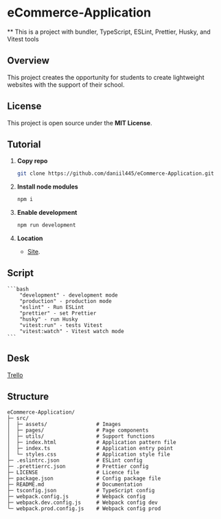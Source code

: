 ﻿# eCommerce-Application

** This is a project with  bundler, TypeScript, ESLint, Prettier, Husky, and Vitest tools

## Overview

This project creates the opportunity for students to create lightweight websites with the support of their school.

## License

This project is open source under the **MIT License**.

## Tutorial

1. **Copy repo**

   ```bash
   git clone https://github.com/daniil445/eCommerce-Application.git
   ```
2. **Install node modules**

   ```bash
   npm i
   ```

3. **Enable development**

   ```bash
   npm run development
   ```
4. **Location**

   * [Site](http://localhost:3000).

## Script
    ```bash
        "development" - development mode
        "production" - production mode
        "eslint" - Run ESLint
        "prettier" - set Prettier
        "husky" - run Husky
        "vitest:run" - tests Vitest
        "vitest:watch" - Vitest watch mode
    ```
## Desk

[Trello](https://trello.com/invite/60c20fe5efa72d6b335eba11/ATTIe39328f3170ae18e70c108fa195c0146BE0E3053)


## Structure

```plaintext
eCommerce-Application/
├─ src/
│  ├─ assets/                # Images
│  ├─ pages/                 # Page components
│  ├─ utils/                 # Support functions
│  ├─ index.html             # Application pattern file
│  ├─ index.ts               # Application entry point
│  └─ styles.css             # Application style file
├─ .eslintrc.json            # ESLint config
├─ .prettierrc.json          # Prettier config
├─ LICENSE                   # Licence file
├─ package.json              # Config package file
├─ README.md                 # Documentation
├─ tsconfig.json             # TypeScript config
├─ webpack.config.js         # Webpack config
├─ webpack.dev.config.js     # Webpack config dev
└─ webpack.prod.config.js    # Webpack config prod
```
